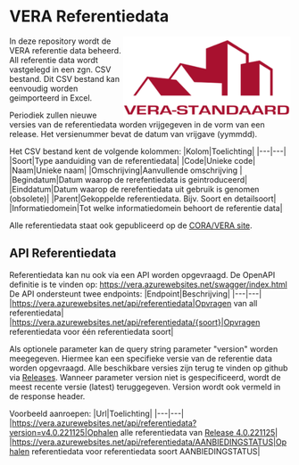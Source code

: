 # VERA Referentiedata
<img align="right" width="300" src="https://github.com/Aedes-datastandaarden/.github/blob/main/350px-Logo_Stichting_VERA.png">In deze repository wordt de VERA referentie data beheerd. All referentie data wordt vastgelegd in een zgn. CSV bestand.
Dit CSV bestand kan eenvoudig worden geimporteerd in Excel.

Periodiek zullen nieuwe versies van de referentiedata worden vrijgegeven in de vorm van een release. Het versienummer bevat de datum van vrijgave (yymmdd).

Het CSV bestand kent de volgende kolommen:
|Kolom|Toelichting|
|---|---|
|Soort|Type aanduiding van de referentiedata|
|Code|Unieke code|
|Naam|Unieke naam|
|Omschrijving|Aanvullende omschrijving |
|Begindatum|Datum waarop de rerefentiedata is geintroduceerd|
|Einddatum|Datum waarop de rerefentiedata uit gebruik is genomen (obsolete)|
|Parent|Gekoppelde referentiedata. Bijv. Soort en detailsoort|
|Informatiedomein|Tot welke informatiedomein behoort de referentie data|

Alle referentiedata staat ook gepubliceerd op de [CORA/VERA site](https://cora.wikixl.nl/index.php/VERA_Referentiedata).

## API Referentiedata
Referentiedata kan nu ook via een API worden opgevraagd. De OpenAPI definitie is te vinden op: https://vera.azurewebsites.net/swagger/index.html
De API ondersteunt twee endpoints:
|Endpoint|Beschrijving|
|---|---|
|https://vera.azurewebsites.net/api/referentiedata|Opvragen van all referentiedata|
|https://vera.azurewebsites.net/api/referentiedata/{soort}|Opvragen referentiedata voor één referentiedata soort|

Als optionele parameter kan de query string parameter "version" worden meegegeven. Hiermee kan een specifieke versie van de referentie data worden opgevraagd. Alle beschikbare versies zijn terug te vinden op github via [Releases](https://github.com/vereniging-corponet/vera-referentiedata/releases). Wanneer parameter version niet is gespecificeerd, wordt de meest recente versie (latest) teruggegeven. Version wordt ook vermeld in de response header.

Voorbeeld aanroepen:
|Url|Toelichting|
|---|---|
|https://vera.azurewebsites.net/api/referentiedata?version=v4.0.221125|Ophalen alle referentiedata van [Release 4.0.221125](https://github.com/vereniging-corponet/vera-referentiedata/releases/tag/v4.0.221125)|
|https://vera.azurewebsites.net/api/referentiedata/AANBIEDINGSTATUS|Ophalen referentiedata voor referentiedata soort AANBIEDINGSTATUS|


